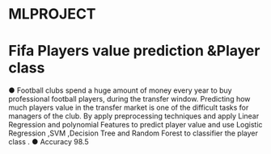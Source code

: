 # MLPROJECT
 
#   Fifa Players value prediction &Player class
● Football clubs spend a huge amount of money every
year to buy professional football players, during the
transfer window. Predicting how much players value in
the transfer market is one of the difficult tasks for
managers of the club. By apply preprocessing
techniques and apply Linear Regression and
polynomial Features to predict player value and use
Logistic Regression ,SVM ,Decision Tree and Random
Forest to classifier the player class .
● Accuracy 98.5
